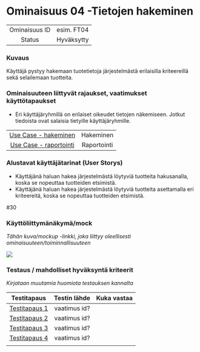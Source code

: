 # Ominaisuus 04 -Tietojen hakeminen

| | |
|:-:|:-:|
| Ominaisuus ID |esim. FT04 |
| Status | Hyväksytty |

### Kuvaus

Käyttäjä pystyy hakemaan tuotetietoja järjestelmästä erilaisilla kriteereillä sekä selailemaan tuotteita.

### Ominaisuuteen liittyvät rajaukset, vaatimukset käyttötapaukset

* Eri käyttäjäryhmillä on erilaiset oikeudet tietojen näkemiseen. Jotkut tiedoista ovat salaisia tietyille käyttäjäryhmille.

| | |
|:-:|:-:|
| [Use Case - hakeminen](Use_Case_2_Hakeminen.md) | Hakeminen |
| [Use Case - raportointi](se_Case_5_Raportointi.md) | Raportointi |

### Alustavat käyttäjätarinat (User Storys)

* Käyttäjänä haluan hakea järjestelmästä löytyviä tuotteita hakusanalla, koska se nopeuttaa tuotteiden etsimistä.
* Käyttäjänä haluan hakea järjestelmästä löytyviä tuotteita asettamalla eri kriteereitä, koska se nopeuttaa tuotteiden etsimistä.


#30


### Käyttöliittymänäkymä/mock 

*Tähän kuva/mockup -linkki, joka liittyy oleellisesti ominaisuuteen/toiminnallisuuteen*

![](https://openclipart.org/image/300px/svg_to_png/247488/1461589195.png)

### Testaus / mahdolliset hyväksyntä kriteerit 

*Kirjataan muutamia huomiota testauksen kannalta*

| Testitapaus  | Testin lähde  | Kuka vastaa  |
|:-: | :-:|:-:|
| [Testitapaus 1]()  | vaatimus id?   |   |
| [Testitapaus 2]()  | vaatimus id?   |   |
| [Testitapaus 3]()  | vaatimus id?   |   |
| [Testitapaus 4]()  | vaatimus id?   |   |
| | |